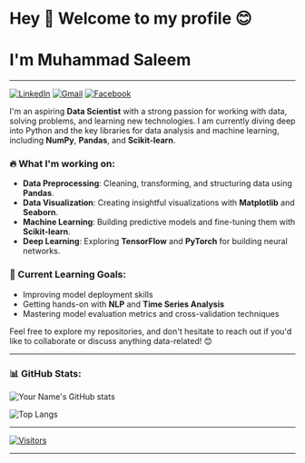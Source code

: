 #  Hey 👋 Welcome  to my profile 😊

# I'm Muhammad Saleem
---

[![LinkedIn](https://img.shields.io/badge/-LinkedIn-0A66C2?style=round-square&logo=LinkedIn&logoColor=white)](https://www.linkedin.com/in/muhammad-saleem-4ba038194)
[![Gmail](https://img.shields.io/badge/-Gmail-D14836?style=round-square&logo=Gmail&logoColor=white)](muhammadsaleem00057@gmail.com)
[![Facebook](https://img.shields.io/badge/-Facebook-3b5998?style=flat-square&logo=Facebook&logoColor=white)](https://www.facebook.com/muhammadsaleem057)

I'm an aspiring **Data Scientist** with a strong passion for working with data, solving problems, and learning new technologies. I am currently diving deep into Python and the key libraries for data analysis and machine learning, including **NumPy**, **Pandas**, and **Scikit-learn**.

### 🔥 What I'm working on:
- **Data Preprocessing**: Cleaning, transforming, and structuring data using **Pandas**.
- **Data Visualization**: Creating insightful visualizations with **Matplotlib** and **Seaborn**.
- **Machine Learning**: Building predictive models and fine-tuning them with **Scikit-learn**.
- **Deep Learning**: Exploring **TensorFlow** and **PyTorch** for building neural networks.

### 🚀 Current Learning Goals:
- Improving model deployment skills
- Getting hands-on with **NLP** and **Time Series Analysis**
- Mastering model evaluation metrics and cross-validation techniques

Feel free to explore my repositories, and don't hesitate to reach out if you'd like to collaborate or discuss anything data-related! 😊

---

### 📊 GitHub Stats:

![Your Name's GitHub stats](https://github-readme-stats.vercel.app/api?username=saleem00057&show_icons=true&theme=radical)

![Top Langs](https://github-readme-stats.vercel.app/api/top-langs/?username=saleem00057&layout=compact&theme=radical)

---

[![Visitors](https://img.shields.io/badge/Visitors-Count-brightgreen)](https://github.com/saleem00057)

---


